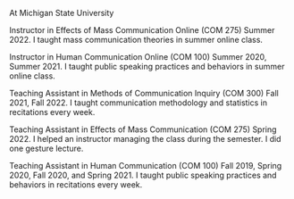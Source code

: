 At Michigan State University

Instructor in Effects of Mass Communication Online (COM 275)
Summer 2022.
I taught mass communication theories in summer online class.

Instructor in Human Communication Online (COM 100)
Summer 2020, Summer 2021.
I taught public speaking practices and behaviors in summer online class.

Teaching Assistant in Methods of Communication Inquiry (COM 300)
Fall 2021, Fall 2022.
I taught communication methodology and statistics in recitations every week.

Teaching Assistant in Effects of Mass Communication (COM 275)
Spring 2022.
I helped an instructor managing the class during the semester. I did one gesture lecture.

Teaching Assistant in Human Communication (COM 100)
Fall 2019, Spring 2020, Fall 2020, and Spring 2021.
I taught public speaking practices and behaviors in recitations every week.
